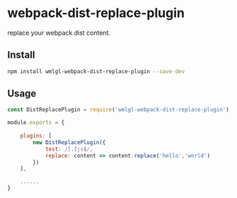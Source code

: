 # webpack-dist-replace-plugin
replace your webpack dist content.

## Install
```bash
npm install wmlgl-webpack-dist-replace-plugin --save-dev
```

## Usage
```js
const DistReplacePlugin = require('wmlgl-webpack-dist-replace-plugin');

module.exports = {
    
    plugins: [
        new DistReplacePlugin({
			test: /[.]js$/,
            replace: content => content.replace('hello','world')
        })
    ],

    ......
}

```
